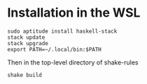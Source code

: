 # Installation in the WSL

```shell
sudo aptitude install haskell-stack
stack update
stack upgrade
export PATH=~/.local/bin:$PATH
```

Then in the top-level directory of shake-rules
```shell
shake build
```
